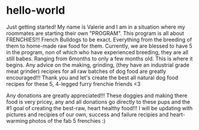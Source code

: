 # hello-world


Just getting started! My name is Valerie and I am in a situation where my roommates are starting their own "PROGRAM". This program is all about FRENCHIES!!! French Bulldogs to be exact. Everything from the breeding of them to home-made raw food for them. Currently, we are blessed to have 5 in the program, non of which who have experienced breeding, they are all still babes. Ranging from 6months to only a few months old. This is where it begins. Any advice on the making, grinding, (they have an industrial grade meat grinder) recipies for all raw batches of dog food are greatly encouraged!!! Thank you and let's create the best all natural dog food recipes for these 5, 4-legged furry frenchie friends <3 

Any donations are greatly appreciated!!! These doggies and making there food is very pricey, any and all donations go directly to these pups and the #1 goal of creating the best-raw, heart healthy food!!! I will be updating with pictures and recipies of our own, success and failure recipies and heart-warming photos of the fab 5 frenchies :)
